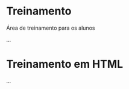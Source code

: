 # Treinamento
Área de treinamento para os alunos

...
<html>
  <h1> Treinamento em HTML </h1>
</html>

...
